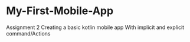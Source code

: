 # My-First-Mobile-App
Assignment 2 Creating a basic kotlin mobile app With implicit and explicit command/Actions
